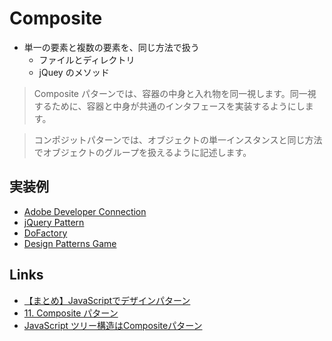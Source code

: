# Composite
- 単一の要素と複数の要素を、同じ方法で扱う
  - ファイルとディレクトリ
  - jQuey のメソッド

> Composite パターンでは、容器の中身と入れ物を同一視します。同一視するために、容器と中身が共通のインタフェースを実装するようにします。

> コンポジットパターンでは、オブジェクトの単一インスタンスと同じ方法でオブジェクトのグループを扱えるように記述します。

## 実装例
- [Adobe Developer Connection](https://github.com/stage-clear/Learning-javascript/blob/master/DesignPatterns/Adobe-Developer-Connection/composite.md)
- [jQuery Pattern](https://github.com/stage-clear/Learning-javascript/blob/master/DesignPatterns/JavaScript-Design-Patterns/jQuery-Patterns/composite.md)
- [DoFactory](https://github.com/stage-clear/Learning-javascript/blob/master/DesignPatterns/dofactory.com/composite.md)
- [Design Patterns Game](https://github.com/stage-clear/Learning-javascript/blob/master/DesignPatterns/designpatternsgame.com/composite.md)

## Links
- [【まとめ】JavaScriptでデザインパターン](http://qiita.com/KENJU/items/4d32598ffddf86af82f2)
- [11. Composite パターン](http://www.techscore.com/tech/DesignPattern/Composite.html)
- [JavaScript ツリー構造はCompositeパターン](https://lonely-programmer.hatenablog.jp/entry/2017/06/10/224324)
